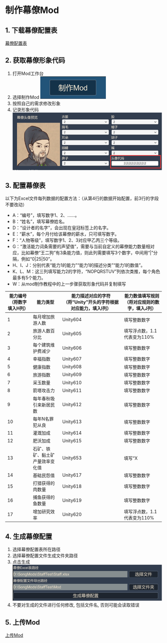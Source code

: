 # 制作幕僚Mod
## 1. 下载幕僚配置表
[幕僚配置表](/Asset/Staff.xlsx)
## 2. 获取幕僚形象代码
   1. 打开Mod工作台
   2. 选择制作Mod
   ![](/images/QQ截图20240226175908.png)
   3. 按照自己的需求修改形象
   4. 记录形象代码
   ![](/images//QQ截图20240226175934.png)
## 3. 配置幕僚表 
以下为Excel文件每列数据的配置方法：（从第4行的数据开始配置，前3行的字段不要改动）
- A：“编号”，填写数字1、2、……。
- B：“姓名”，填写幕僚姓名。
- D：“设计者的名字”，会出现在皇冠标签上的名字。
- E：“薪水”，每个月付给该幕僚的薪水，只可填写数字。
- F：“人物等级”，填写数字1、2、3对应甲乙丙三个等级。
- G：“激活能力词条需要的声望值”，需要与当前自定义的幕僚能力数量相对应，比如幕僚“王二狗”有3条能力值，则此列需要填写3个数字，中间用“|”分隔，例如“0|25|50”。
- H、I、J：分别代表“能力1的能力”“能力1的描述分类”“能力1的数值”。
- K、L、M：这三列填写能力2的字符，“NOPQRSTUV”列依次类推，每个角色最多有5个能力。
- W：从mod制作教程中的上一步骤获取形象代码并复制填写

能力编号（将数字填入H列）|能力类型|能力描述对应的字符（将“Unity”开头的字符根据对应能力，填入I列）|能力数值填写规则（将对应规则的数字，填入J列）
--|--|--|--
1	|每月增加旅游人数|Unity604|填写整数数字
2	|旅游人数百分比|Unity605|填写浮点数，1.1代表变为110%
3	|每个建筑维护费减少|Unity606|填写整数数字
4	|幸福指数|Unity607|填写整数数字
5	|健康指数|Unity608|填写整数数字
6	|旅游指数|Unity609|填写整数数字
7	|采玉数量|Unity610|填写整数数字
8	|箭塔攻击力|Unity611|填写整数数字
9	|每年春秋吸引来新居民数|Unity612|填写整数数字
10	|每年N名罪犯从良|Unity613|填写整数数字
11	|灌溉加成|Unity614|填写整数数字
12	|肥沃加成|Unity615|填写整数数字
13	|石矿、铁矿、黏土矿产量效率变化值|Unity653|填写“X|Y|Z”，X：-180~-1，Y：-360~-1，Z：-180~-1
14	|基础民怨值|Unity617|填写整数数字
15	|打猎获得的肉数量|Unity618|填写整数数字
16	|捕鱼获得的鱼数量|Unity619|填写整数数字
17	|增加研究效率|Unity620|填写浮点数，1.1代表变为110%

## 4. 生成幕僚配置
   1. 选择幕僚配置表所在路径
   2. 选择幕僚配置文件生成文件夹路径
   3. 点击生成
   ![](/images/QQ截图20240226180408.png)
   4. 不要对生成的文件进行任何修改, 包括文件名, 否则可能会读取错误
## 5. 上传Mod
[上传Mod](/UploadMod.md)